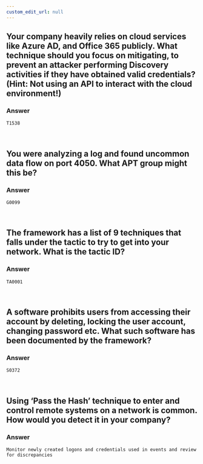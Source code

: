 ```yaml
---
custom_edit_url: null
---
```


## Your company heavily relies on cloud services like Azure AD, and Office 365 publicly. What technique should you focus on mitigating, to prevent an attacker performing Discovery activities if they have obtained valid credentials? (Hint: Not using an API to interact with the cloud environment!)
### Answer
```
T1538
```

&nbsp;

## You were analyzing a log and found uncommon data flow on port 4050. What APT group might this be?
### Answer
```
G0099
```

&nbsp;

## The framework has a list of 9 techniques that falls under the tactic to try to get into your network. What is the tactic ID?
### Answer
```
TA0001
```

&nbsp;

## A software prohibits users from accessing their account by deleting, locking the user account, changing password etc. What such software has been documented by the framework?
### Answer
```
S0372
```

&nbsp;

## Using ‘Pass the Hash’ technique to enter and control remote systems on a network is common. How would you detect it in your company?
### Answer
```
Monitor newly created logons and credentials used in events and review for discrepancies
```
